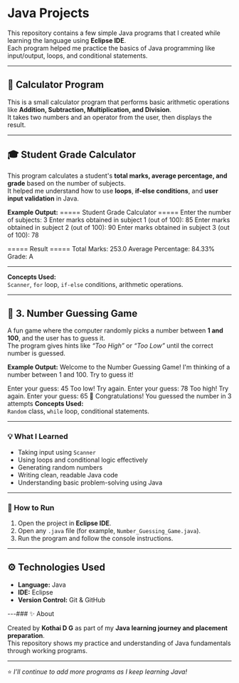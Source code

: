 # Java Projects

This repository contains a few simple Java programs that I created while learning the language using **Eclipse IDE**.  
Each program helped me practice the basics of Java programming like input/output, loops, and conditional statements.

---

## 🧮 Calculator Program
This is a small calculator program that performs basic arithmetic operations like **Addition, Subtraction, Multiplication, and Division**.  
It takes two numbers and an operator from the user, then displays the result.

---

## 🎓 Student Grade Calculator
This program calculates a student's **total marks, average percentage, and grade** based on the number of subjects.  
It helped me understand how to use **loops**, **if-else conditions**, and **user input validation** in Java.

**Example Output:**
===== Student Grade Calculator =====
Enter the number of subjects: 3
Enter marks obtained in subject 1 (out of 100): 85
Enter marks obtained in subject 2 (out of 100): 90
Enter marks obtained in subject 3 (out of 100): 78

===== Result =====
Total Marks: 253.0
Average Percentage: 84.33%
Grade: A

---


**Concepts Used:**  
`Scanner`, `for` loop, `if-else` conditions, arithmetic operations.

---

## 🎯 3. Number Guessing Game
A fun game where the computer randomly picks a number between **1 and 100**, and the user has to guess it.  
The program gives hints like *“Too High”* or *“Too Low”* until the correct number is guessed.

**Example Output:**
Welcome to the Number Guessing Game!
I'm thinking of a number between 1 and 100.
Try to guess it!

Enter your guess: 45
Too low! Try again.
Enter your guess: 78
Too high! Try again.
Enter your guess: 65
🎉 Congratulations! You guessed the number in 3 attempts
**Concepts Used:**  
`Random` class, `while` loop, conditional statements.

---

### 💡 What I Learned
- Taking input using `Scanner`  
- Using loops and conditional logic effectively  
- Generating random numbers  
- Writing clean, readable Java code  
- Understanding basic problem-solving using Java

---

### 🚀 How to Run
1. Open the project in **Eclipse IDE**.  
2. Open any `.java` file (for example, `Number_Guessing_Game.java`).  
3. Run the program and follow the console instructions.

---

## ⚙️ Technologies Used
- **Language:** Java  
- **IDE:** Eclipse  
- **Version Control:** Git & GitHub  

---### ✨ About

Created by **Kothai D G** as part of my **Java learning journey and placement preparation**.  
This repository shows my practice and understanding of Java fundamentals through working programs.

---

⭐ *I’ll continue to add more programs as I keep learning Java!*






